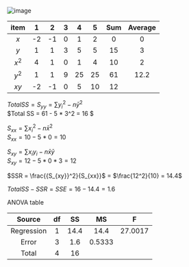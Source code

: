 ![image](https://github.com/user-attachments/assets/d0399074-adc2-4ae7-8811-06293921b3f1)


| item |   1  |   2  |   3  |   4  |   5  | Sum | Average |  
|:---:|:----:|:----:|:----:|:----:|:----:|:----:|:-----:|  
|  $x$  |  -2  |  -1  |   0  |   1  |   2  |   0   |    0    |  
|  $y$  |   1  |   1  |   3  |   5  |   5  |   15  |    3    |  
| $x^2$ |   4  |   1  |   0  |   1  |   4  |   10  |    2    |  
| $y^2$ |   1  |   1  |   9  |  25  |  25  |   61  |   12.2  |  
|  $xy$ |  -2  |  -1  |   0  |   5  |  10  |   12  |   |


$Total SS = S_{yy} = \sum{{y_{i}}^2} - n {\bar{y}}^2$  
$Total SS = 61 - 5 * 3^2 = 16 $

$S_{xx} = \sum{{x_{i}}^2} - n\bar{x}^2$  
$S_{xx} = 10 - 5 * 0 = 10$  

$S_{xy} = \sum{x_{i}y_{i}} - n\bar{x}\bar{y}$  
$S_{xy} = 12 - 5 * 0 * 3 = 12$  

$SSR = \frac{{S_{xy}}^2}{S_{xx}}$ = $\frac{12^2}{10} = 14.4$  

$Total SS - SSR = SSE = 16 - 14.4 = 1.6$


ANOVA table  

| Source |df | SS |  MS  |  F  |  
|:----:|:-----:|:---:|:----:|:----:|  
| Regression |  1  |14.4| 14.4  |27.0017|  
| Error   | 3 | 1.6| 0.5333 |  
| Total   | 4 |16 |  
